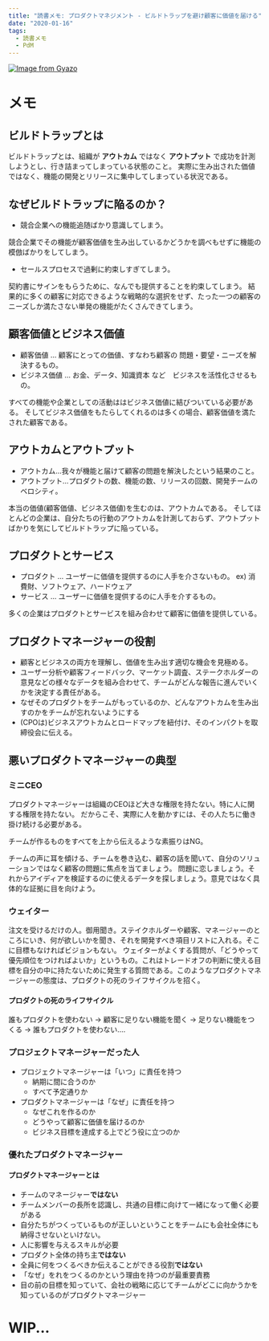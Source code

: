 ```yaml
---
title: "読書メモ: プロダクトマネジメント - ビルドトラップを避け顧客に価値を届ける"
date: "2020-01-16"
tags:
  - 読書メモ
  - PdM
---
```


[![Image from Gyazo](https://i.gyazo.com/a1c8edd4734f13a16c1c4db03bef2434.png)](https://gyazo.com/a1c8edd4734f13a16c1c4db03bef2434)

# メモ
## ビルドトラップとは
ビルドトラップとは、組織が **アウトカム** ではなく **アウトプット** で成功を計測しようとし、行き詰まってしまっている状態のこと。
実際に生み出された価値ではなく、機能の開発とリリースに集中してしまっている状況である。

## なぜビルドトラップに陥るのか？
- 競合企業への機能追随ばかり意識してしまう。

競合企業でその機能が顧客価値を生み出しているかどうかを調べもせずに機能の模倣ばかりをしてしまう。

- セールスプロセスで過剰に約束しすぎてしまう。

契約書にサインをもらうために、なんでも提供することを約束してしまう。
結果的に多くの顧客に対応できるような戦略的な選択をせず、たった一つの顧客のニーズしか満たさない単発の機能がたくさんできてしまう。

## 顧客価値とビジネス価値
- 顧客価値 ... 顧客にとっての価値、すなわち顧客の 問題・要望・ニーズを解決するもの。
- ビジネス価値 ... お金、データ、知識資本 など　ビジネスを活性化させるもの。

すべての機能や企業としての活動ははビジネス価値に結びついている必要がある。
そしてビジネス価値をもたらしてくれるのは多くの場合、顧客価値を満たされた顧客である。

## アウトカムとアウトプット
- アウトカム...我々が機能と届けて顧客の問題を解決したという結果のこと。
- アウトプット...プロダクトの数、機能の数、リリースの回数、開発チームのベロシティ。

本当の価値(顧客価値、ビジネス価値)を生むのは、アウトカムである。
そしてほとんどの企業は、自分たちの行動のアウトカムを計測しておらず、アウトプットばかりを気にしてビルドトラップに陥っている。


## プロダクトとサービス
- プロダクト ... ユーザーに価値を提供するのに人手を介さないもの。 ex) 消費財、ソフトウェア、ハードウェア
- サービス ... ユーザーに価値を提供するのに人手を介するもの。

多くの企業はプロダクトとサービスを組み合わせて顧客に価値を提供している。

## プロダクトマネージャーの役割
- 顧客とビジネスの両方を理解し、価値を生み出す適切な機会を見極める。
- ユーザー分析や顧客フィードバック、マーケット調査、ステークホルダーの意見などの様々なデータを組み合わせて、チームがどんな報告に進んでいくかを決定する責任がある。
- なぜそのプロダクトをチームがもっているのか、どんなアウトカムを生み出すのかをチームが忘れないようにする
- (CPOは)ビジネスアウトカムとロードマップを紐付け、そのインパクトを取締役会に伝える。

## 悪いプロダクトマネージャーの典型
### ミニCEO
プロダクトマネージャーは組織のCEOほど大きな権限を持たない。特に人に関する権限を持たない。
だからこそ、実際に人を動かすには、その人たちに働き掛け続ける必要がある。

チームが作るものをすべてを上から伝えるような素振りはNG。

チームの声に耳を傾ける、チームを巻き込む、顧客の話を聞いて、自分のソリューションではなく顧客の問題に焦点を当てましょう。
問題に恋しましょう。それからアイディアを検証するのに使えるデータを探しましょう。意見ではなく具体的な証拠に目を向けよう。


### ウェイター
注文を受けるだけの人。御用聞き。ステイクホルダーや顧客、マネージャーのところにいき、何が欲しいかを聞き、それを開発すべき項目リストに入れる。そこに目標もなければビジョンもない。
ウェイターがよくする質問が、「どうやって優先順位をつければよいか」というもの。これはトレードオフの判断に使える目標を自分の中に持たないために発生する質問である。このようなプロダクトマネージャーの態度は、プロダクトの死のライフサイクルを招く。

#### プロダクトの死のライフサイクル
誰もプロダクトを使わない -> 顧客に足りない機能を聞く -> 足りない機能をつくる -> 誰もプロダクトを使わない....

### プロジェクトマネージャーだった人
- プロジェクトマネージャーは「いつ」に責任を持つ
  - 納期に間に合うのか
  - すべて予定通りか
- プロダクトマネージャーは「なぜ」に責任を持つ
  - なぜこれを作るのか
  - どうやって顧客に価値を届けるのか
  - ビジネス目標を達成する上でどう役に立つのか

### 優れたプロダクトマネージャー
#### プロダクトマネージャーとは
- チームのマネージャー**ではない**
- チームメンバーの長所を認識し、共通の目標に向けて一緒になって働く必要がある
- 自分たちがつくっているものが正しいということをチームにも会社全体にも納得させないといけない。
- 人に影響を与えるスキルが必要
- プロダクト全体の持ち主**ではない**
- 全員に何をつくるべきか伝えることができる役割**ではない**
- 「なぜ」をれをつくるのかという理由を持つのが最重要責務
- 目の前の目標を知っていて、会社の戦略に応じてチームがどこに向かうかを知っているのがプロダクトマネージャー


# WIP...
